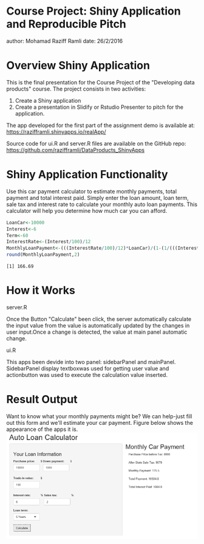 Course Project: Shiny Application and Reproducible Pitch
========================================================
author: Mohamad Raziff Ramli
date: 26/2/2016

Overview Shiny Application
========================================================

This is the final presentation for the Course Project of the "Developing data products" course. The project consists in two activities:

1. Create a Shiny application
2. Create a presentation in Slidify or Rstudio Presenter to pitch for the application.

The app developed for the first part of the assignment demo is available at: https://razifframli.shinyapps.io/realApp/

Source code for ui.R and server.R files are available on the GitHub repo: https://github.com/razifframli/DataProducts_ShinyApps

Shiny Application Functionality
========================================================

Use this car payment calculator to estimate monthly payments, total payment and total interest paid. Simply enter the loan amount, loan term, sale tax and interest rate to calculate your monthly auto loan payments. This calculator will help you determine how much car you can afford.

```r
LoanCar<-10000
Interest<-6
Term<-60
InterestRate<-(Interest/100)/12
MonthlyLoanPayment<-(((InterestRate/100)/12)*LoanCar)/(1-(1/(((InterestRate/100)/12)+1)^Term))
round(MonthlyLoanPayment,2)
```

```
[1] 166.69
```

How it Works
========================================================

server.R

Once the Button "Calculate" been click, the server automatically calculate the input value from the value is automatically updated by the changes in user input.Once a change is detected, the value at main panel automatic change.

ui.R

This apps been devide into two panel: sidebarPanel and mainPanel. SidebarPanel display textboxwas  used for getting user value and actionbutton was used to execute the calculation value inserted.

Result Output
========================================================

Want to know what your monthly payments might be? We can help-just fill out this form and we'll estimate your car payment. Figure below shows the appearance of the apps it is.
![alt text](myApps.png)
